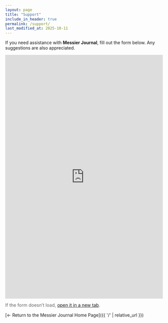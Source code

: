 ```yaml
---
layout: page
title: "Support"
include_in_header: true
permalink: /support/
last_modified_at: 2025-10-11
---
```


If you need assistance with **Messier Journal**, fill out the form below. Any suggestions are also appreciated.

<div class="form-embed">
  <!-- Responsive wrapper -->
  <div class="form-embed__ratio">
    <!-- Replace the src with your Google Forms embed URL -->
    <iframe src="https://docs.google.com/forms/d/e/1FAIpQLSeCeMcEd5FxulZlHJzEck_pOYmKvI4C5eiKvcEG6CcBJCgEfw/viewform?embedded=true"
            frameborder="0" marginheight="0" marginwidth="0" loading="lazy">Loading…</iframe>
  </div>
  <p class="form-embed__fallback">
    If the form doesn’t load, <a href="https://docs.google.com/forms/d/e/1FAIpQLSeCeMcEd5FxulZlHJzEck_pOYmKvI4C5eiKvcEG6CcBJCgEfw/viewform" target="_blank" rel="noopener">open it in a new tab</a>.
  </p>
</div>

<style>
/* Simple responsive iframe (keeps themes minimal and page-wide) */
.form-embed__ratio { position: relative; width: 100%; height: 780px; /* adjust height */ }
.form-embed__ratio > iframe { position: absolute; inset: 0; width: 100%; height: 100%; border: 0; }
  @media (max-width: 480px){ .form-embed__ratio { height: 900px; } }
.form-embed__fallback { font-size: 0.9rem; color: #666; margin-top: 0.75rem; }
</style>
[← Return to the Messier Journal Home Page]({{ '/' | relative_url }})


